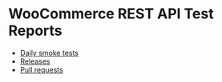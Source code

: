 # WooCommerce REST API Test Reports

- [Daily smoke tests](./daily/)
- [Releases](./release/)
- [Pull requests](./pr/)